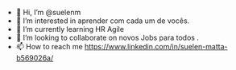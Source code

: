- 👋 Hi, I’m @suelenm
- 👀 I’m interested in  aprender com cada um de vocês.
- 🌱 I’m currently learning  HR Agile 
- 💞️ I’m looking to collaborate on  novos Jobs para todos . 
- 📫 How to reach me  https://www.linkedin.com/in/suelen-matta-b569026a/

<!---
suelenm/suelenm is a ✨ special ✨ repository because its `README.md` (this file) appears on your GitHub profile.
You can click the Preview link to take a look at your changes.
--->


